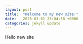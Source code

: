 ```yaml
---
layout: post
title:  "Welcome to my new site!"
date:   2025-03-01 23:04:38 +0000
categories: jekyll update
---
```

Hello new site
